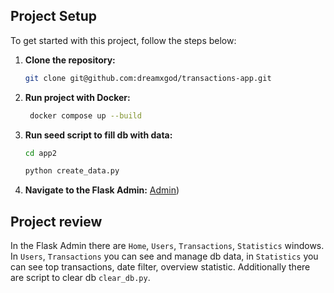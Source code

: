 ## Project Setup

To get started with this project, follow the steps below:

1. **Clone the repository:**
   ```bash
   git clone git@github.com:dreamxgod/transactions-app.git
   ```
2. **Run project with Docker:**
   ```bash
    docker compose up --build
   ```
3. **Run seed script to fill db with data:**
   ```bash
   cd app2
   ```
   ```bash
   python create_data.py
   ```
3. **Navigate to the Flask Admin:**
   [Admin](http://127.0.0.1:8080/admin/))
   
## Project review

In the Flask Admin there are `Home`, `Users`, `Transactions`, `Statistics` windows. In `Users`, `Transactions` you can see and manage db data, in `Statistics` you can see top transactions, date filter, overview statistic. Additionally there are script to clear db `clear_db.py`.
